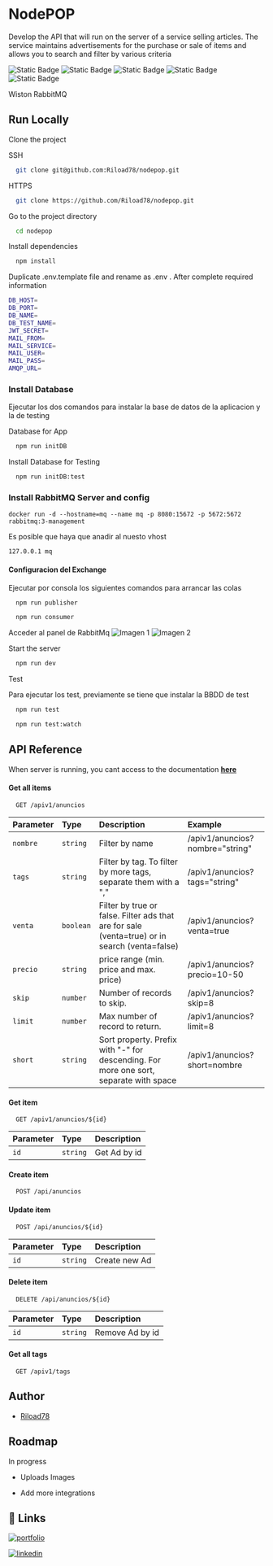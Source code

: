 
# NodePOP

Develop the API that will run on the server of a service selling articles. The service maintains advertisements for the purchase or sale of items and allows you to search and filter by various criteria

![Static Badge](https://img.shields.io/badge/NODE-8A2BE2)
![Static Badge](https://img.shields.io/badge/EXPRESS-94E33B)
![Static Badge](https://img.shields.io/badge/MONGO-EDCE72)
![Static Badge](https://img.shields.io/badge/EJS-F679FC)
![Static Badge](https://img.shields.io/badge/SWAGEER-BD415B)

Wiston
RabbitMQ

## Run Locally

Clone the project

SSH
```bash
  git clone git@github.com:Riload78/nodepop.git
```
HTTPS
```bash
  git clone https://github.com/Riload78/nodepop.git
```

Go to the project directory

```bash
  cd nodepop
```

Install dependencies

```bash
  npm install
```

Duplicate .env.template file and rename as .env . After complete required information 

```bash
DB_HOST=
DB_PORT=
DB_NAME=
DB_TEST_NAME=
JWT_SECRET=
MAIL_FROM=
MAIL_SERVICE=
MAIL_USER=
MAIL_PASS=
AMQP_URL=
```

### Install Database

Ejecutar los dos comandos para instalar la base de datos de la aplicacion y la de testing

Database for App
```bash
  npm run initDB
```
Install Database for Testing
```bash
  npm run initDB:test
```

### Install RabbitMQ Server and config

```
docker run -d --hostname=mq --name mq -p 8080:15672 -p 5672:5672 rabbitmq:3-management
```
Es posible que haya que anadir al nuesto vhost
```
127.0.0.1 mq
```
#### Configuracion del Exchange
Ejecutar por consola los siguientes comandos para arrancar las colas

```bash
  npm run publisher
```
```bash
  npm run consumer
```
Acceder al panel de RabbitMq 
![Imagen 1](https://raw.githubusercontent.com/Riload78/nodepop/main/exchange.png)
![Imagen 2](https://raw.githubusercontent.com/Riload78/nodepop/main/queue.png)

Start the server

```bash
  npm run dev
```

Test

Para ejecutar los test, previamente se tiene que instalar la BBDD de test
```bash
  npm run test
```
```bash
  npm run test:watch
```


## API Reference
When server is running, you cant access to the documentation **[here](http://localhost:3000/api-docs/#/Anuncios/getAnuncios)** 

#### Get all items

```http
  GET /apiv1/anuncios
```

| Parameter | Type     | Description                                                                                  | Example                         |
| :-------- | :------- | :------------------------------------------------------------------------------------------- |:------------------------------- |
| `nombre`  | `string` | Filter by name                                                                               | /apiv1/anuncios?nombre="string" |
| `tags`    | `string` | Filter by tag. To filter by more tags, separate them with a ","                              | /apiv1/anuncios?tags="string"   |
| `venta`   | `boolean`| Filter by true or false. Filter ads that are for sale (venta=true) or in search (venta=false)| /apiv1/anuncios?venta=true      |
| `precio ` | `string` | price range (min. price and max. price)                                                      | /apiv1/anuncios?precio=10-50    |
| `skip `   | `number` | Number of records to skip.                                                                   | /apiv1/anuncios?skip=8          |
| `limit `  | `number` | Max number of record to return.                                                              | /apiv1/anuncios?limit=8         |
| `short `  | `string` | Sort property. Prefix with "-" for descending. For more one sort, separate with space        | /apiv1/anuncios?short=nombre    |


#### Get item

```http
  GET /apiv1/anuncios/${id}
```

| Parameter | Type     | Description                       |
| :-------- | :------- | :-------------------------------- |
| `id`      | `string` | Get Ad by id                     |


#### Create item

```http
  POST /api/anuncios
```


#### Update item

```http
  POST /api/anuncios/${id}
```

| Parameter | Type     | Description                       |
| :-------- | :------- | :-------------------------------- |
| `id`      | `string` | Create new Ad                     |

#### Delete item

```http
  DELETE /api/anuncios/${id}
```

| Parameter | Type     | Description                       |
| :-------- | :------- | :-------------------------------- |
| `id`      | `string` | Remove Ad by id                        |


#### Get all tags

```http
  GET /apiv1/tags
```



## Author

- [Riload78](https://github.com/Riload78)



## Roadmap
In progress
- Uploads Images

- Add more integrations


## 🔗 Links
[![portfolio](https://img.shields.io/badge/my_portfolio-000?style=for-the-badge&logo=ko-fi&logoColor=white)](https://riload78.github.io/portfolio/)

[![linkedin](https://img.shields.io/badge/linkedin-0A66C2?style=for-the-badge&logo=linkedin&logoColor=white)](https://www.linkedin.com/)


